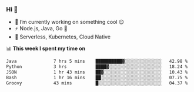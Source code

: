 ### Hi 👋

<!--
**nodejh/nodejh** is a ✨ _special_ ✨ repository because its `README.md` (this file) appears on your GitHub profile.

Here are some ideas to get you started:

- 🔭 I’m currently working on ...
- 🌱 I’m currently learning ...
- 👯 I’m looking to collaborate on ...
- 🤔 I’m looking for help with ...
- 💬 Ask me about ...
- 📫 How to reach me: ...
- 😄 Pronouns: ...
- ⚡ Fun fact: ...
-->

- 🔭 I’m currently working on something cool :wink:
- ⚡ Node.js, Java, Go :thought_balloon:
- 🤖 Serverless, Kubernetes, Cloud Native

📊 **This week I spent my time on**

<!--START_SECTION:waka-->

```txt
Java              7 hrs 5 mins    ██████████▓░░░░░░░░░░░░░░   42.98 %
Python            3 hrs           ████▓░░░░░░░░░░░░░░░░░░░░   18.24 %
JSON              1 hr 43 mins    ██▓░░░░░░░░░░░░░░░░░░░░░░   10.43 %
Bash              1 hr 16 mins    ██░░░░░░░░░░░░░░░░░░░░░░░   07.75 %
Groovy            43 mins         █░░░░░░░░░░░░░░░░░░░░░░░░   04.37 %
```

<!--END_SECTION:waka-->


<!--
:traffic_light: **Visitors**

![visitors](https://visitor-badge.glitch.me/badge?page_id=nodejh.nodejh)
-->

